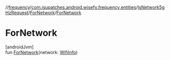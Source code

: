 //[frequency](../../../../index.md)/[com.isupatches.android.wisefy.frequency.entities](../../index.md)/[IsNetwork5gHzRequest](../index.md)/[ForNetwork](index.md)/[ForNetwork](-for-network.md)

# ForNetwork

[androidJvm]\
fun [ForNetwork](-for-network.md)(network: [WifiInfo](https://developer.android.com/reference/kotlin/android/net/wifi/WifiInfo.html))
